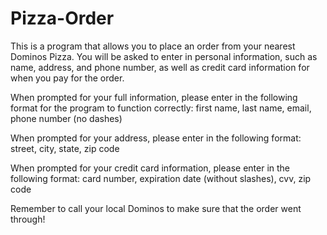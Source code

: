 # Pizza-Order

This is a program that allows you to place an order from your nearest Dominos Pizza. You will be asked to enter in personal information, such as name, address, and phone number, as well as credit card information for when you pay for the order.

When prompted for your full information, please enter in the following format for the program to function correctly:
first name, last name, email, phone number (no dashes)

When prompted for your address, please enter in the following format:
street, city, state, zip code

When prompted for your credit card information, please enter in the following format:
card number, expiration date (without slashes), cvv, zip code

Remember to call your local Dominos to make sure that the order went through!

